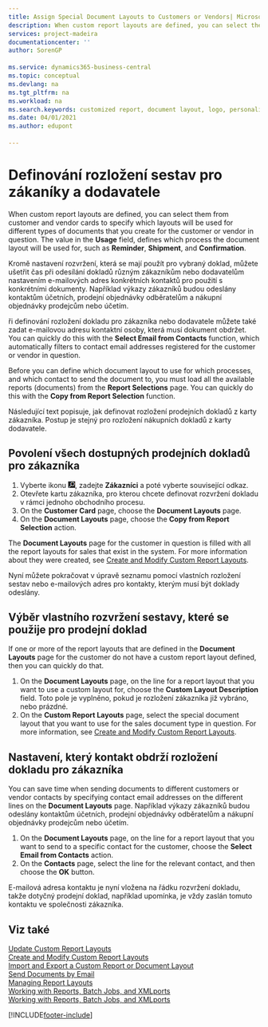 ```yaml
---
title: Assign Special Document Layouts to Customers or Vendors| Microsoft Docs
description: When custom report layouts are defined, you can select them from customer and vendor cards to specify that the selected layouts will be used for documents that you crate for the customer or vendor in question.
services: project-madeira
documentationcenter: ''
author: SorenGP

ms.service: dynamics365-business-central
ms.topic: conceptual
ms.devlang: na
ms.tgt_pltfrm: na
ms.workload: na
ms.search.keywords: customized report, document layout, logo, personalize
ms.date: 04/01/2021
ms.author: edupont

---
```

# Definování rozložení sestav pro zákaníky a dodavatele
When custom report layouts are defined, you can select them from customer and vendor cards to specify which layouts will be used for different types of documents that you create for the customer or vendor in question. The value in the **Usage** field, defines which process the document layout will be used for, such as **Reminder**, **Shipment**, and **Confirmation**.

Kromě nastavení rozvržení, která se mají použít pro vybraný doklad, můžete ušetřit čas při odesílání dokladů různým zákazníkům nebo dodavatelům nastavením e-mailových adres konkrétních kontaktů pro použití s ​​konkrétními dokumenty. Například výkazy zákazníků budou odeslány kontaktům účetních, prodejní objednávky odběratelům a nákupní objednávky prodejcům nebo účetím.

ři definování rozložení dokladu pro zákazníka nebo dodavatele můžete také zadat e-mailovou adresu kontaktní osoby, která musí dokument obdržet. You can quickly do this with the **Select Email from Contacts** function, which automatically filters to contact email addresses registered for the customer or vendor in question.

Before you can define which document layout to use for which processes, and which contact to send the document to, you must load all the available reports (documents) from the **Report Selections** page. You can quickly do this with the **Copy from Report Selection** function.

Následující text popisuje, jak definovat rozložení prodejních dokladů z karty zákazníka. Postup je stejný pro rozložení nákupních dokladů z karty dodavatele.

## Povolení všech dostupných prodejních dokladů pro zákazníka
1. Vyberte ikonu ![Žárovky, která otevře funkci Řekněte mi](media/ui-search/search_small.png "Řekněte mi, co chcete dělat"), zadejte **Zákazníci** a poté vyberte související odkaz.
2. Otevřete kartu zákazníka, pro kterou chcete definovat rozvržení dokladu v rámci jednoho obchodního procesu.
3. On the **Customer Card** page, choose the **Document Layouts** page.
4. On the **Document Layouts** page, choose the **Copy from Report Selection** action.

The **Document Layouts** page for the customer in question is filled with all the report layouts for sales that exist in the system. For more information about they were created, see [Create and Modify Custom Report Layouts](ui-how-create-custom-report-layout.md).

Nyní můžete pokračovat v úpravě seznamu pomocí vlastních rozložení sestav nebo e-mailových adres pro kontakty, kterým musí být doklady odeslány.

## Výběr vlastního rozvržení sestavy, které se použije pro prodejní doklad
If one or more of the report layouts that are defined in the **Document Layouts** page for the customer do not have a custom report layout defined, then you can quickly do that.

1. On the **Document Layouts** page, on the line for a report layout that you want to use a custom layout for, choose the **Custom Layout Description** field. Toto pole je vyplněno, pokud je rozložení zákazníka již vybráno, nebo prázdné.
2. On the **Custom Report Layouts** page, select the special document layout that you want to use for the sales document type in question. For more information, see [Create and Modify Custom Report Layouts](ui-how-create-custom-report-layout.md).

## Nastavení, který kontakt obdrží rozložení dokladu pro zákazníka
You can save time when sending documents to different customers or vendor contacts by specifying contact email addresses on the different lines on the **Document Layouts** page. Například výkazy zákazníků budou odeslány kontaktům účetních, prodejní objednávky odběratelům a nákupní objednávky prodejcům nebo účetím.

1. On the **Document Layouts** page, on the line for a report layout that you want to send to a specific contact for the customer, choose the **Select Email from Contacts** action.
2. On the **Contacts** page, select the line for the relevant contact, and then choose the **OK** button.

E-mailová adresa kontaktu je nyní vložena na řádku rozvržení dokladu, takže dotyčný prodejní doklad, například upomínka, je vždy zaslán tomuto kontaktu ve společnosti zákazníka.

## Viz také
[Update Custom Report Layouts](ui-update-report-layouts.md)  
[Create and Modify Custom Report Layouts](ui-how-create-custom-report-layout.md)  
[Import and Export a Custom Report or Document Layout](ui-how-import-and-export-report-layout.md)  
[Send Documents by Email](ui-how-send-documents-email.md)  
[Managing Report Layouts](ui-manage-report-layouts.md)  
[Working with Reports, Batch Jobs, and XMLports](ui-work-report.md)  
[Working with Reports, Batch Jobs, and XMLports](ui-work-report.md)


[!INCLUDE[footer-include](includes/footer-banner.md)]